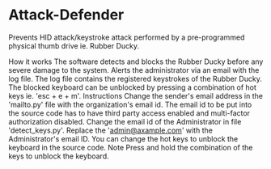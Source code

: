 # Attack-Defender
Prevents HID attack/keystroke attack performed by a pre-programmed physical thumb drive ie. Rubber Ducky.

How it works
The software detects and blocks the Rubber Ducky before any severe damage to the system.
Alerts the administrator via an email with the log file.
The log file contains the registered keystrokes of the Rubber Ducky.
The blocked keyboard can be unblocked by pressing a combination of hot keys ie. 'esc + e + m'.
Instructions
Change the sender's email address in the 'mailto.py' file with the organization's email id.
The email id to be put into the source code has to have third party access enabled and multi-factor authorization disabled.
Change the email id of the Administrator in file 'detect_keys.py'. Replace the 'admin@axample.com' with the Administrator's email ID.
You can change the hot keys to unblock the keyboard in the source code.
Note
Press and hold the combination of the keys to unblock the keyboard.
